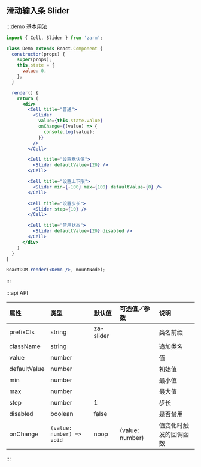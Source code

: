## 滑动输入条 Slider

:::demo 基本用法
```jsx
import { Cell, Slider } from 'zarm';

class Demo extends React.Component {
  constructor(props) {
    super(props);
    this.state = {
      value: 0,
    };
  }

  render() {
    return (
      <div>
        <Cell title="普通">
          <Slider
            value={this.state.value}
            onChange={(value) => {
              console.log(value);
            }}
          />
        </Cell>

        <Cell title="设置默认值">
          <Slider defaultValue={20} />
        </Cell>

        <Cell title="设置上下限">
          <Slider min={-100} max={100} defaultValue={0} />
        </Cell>

        <Cell title="设置步长">
          <Slider step={10} />
        </Cell>

        <Cell title="禁用状态">
          <Slider defaultValue={20} disabled />
        </Cell>
      </div>
    )
  }
}

ReactDOM.render(<Demo />, mountNode);
```
:::


:::api API

| 属性 | 类型 | 默认值 | 可选值／参数 | 说明 |
| :--- | :--- | :--- | :--- | :--- |
| prefixCls | string | za-slider | | 类名前缀 |
| className | string | | | 追加类名 |
| value | number | | | 值 |
| defaultValue | number | | | 初始值 |
| min | number | | | 最小值 |
| max | number | | | 最大值 |
| step | number | 1 | | 步长 |
| disabled | boolean | false | | 是否禁用 |
| onChange | <code>(value: number) => void</code> | noop | \(value: number\) | 值变化时触发的回调函数 |

:::